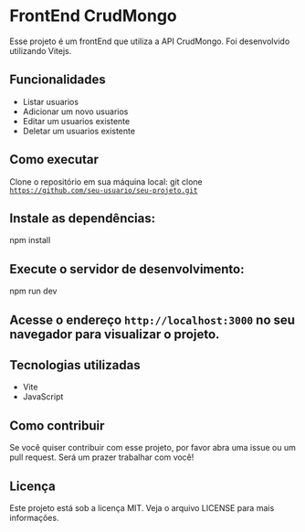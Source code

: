 <h1>FrontEnd CrudMongo</h1>
Esse projeto é um frontEnd que utiliza a API CrudMongo. Foi desenvolvido utilizando Vitejs.

<h2>Funcionalidades</h2>

<ul>
  <li>Listar usuarios</li>
  <li>Adicionar um novo usuarios</li>
  <li>Editar um usuarios existente</li>
  <li>Deletar um usuarios existente</li>
</ul>



<h2>Como executar</h2>

Clone o repositório em sua máquina local:
git clone<code> https://github.com/seu-usuario/seu-projeto.git</code>

<h2>Instale as dependências:</h2>

npm install

<h2>Execute o servidor de desenvolvimento:</h2>

npm run dev

<h2>Acesse o endereço <code>http://localhost:3000</code> no seu navegador para visualizar o projeto.</h2>

<h2>Tecnologias utilizadas</h2>
<ul>
  <li>Vite</li>
  <li>JavaScript</li>
</ul>

<h2>Como contribuir</h2>
Se você quiser contribuir com esse projeto, por favor abra uma issue ou um pull request. Será um prazer trabalhar com você!

<h2>Licença</h2>
Este projeto está sob a licença MIT. Veja o arquivo LICENSE para mais informações.
